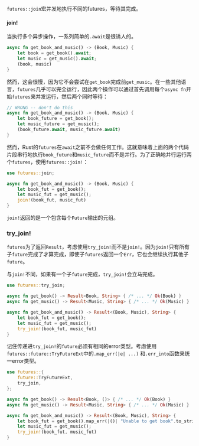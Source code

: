 `futures::join`宏并发地执行不同的futures，等待其完成。

#### join!

当执行多个异步操作，一系列简单的`.await`是很诱人的。

```rust
async fn get_book_and_music() -> (Book, Music) {
    let book = get_book().await;
    let music = get_music().await;
    (book, music)
}
```

然而，这会很慢，因为它不会尝试在`get_book`完成前`get_music`。在一些其他语言，`futures`几乎可以完全运行，因此两个操作可以通过首先调用每个`async fn`开始`futures`来并发运行，然后两个同时等待：

```rust
// WRONG -- don't do this
async fn get_book_and_music() -> (Book, Music) {
    let book_future = get_book();
    let music_future = get_music();
    (book_future.await, music_future.await)
}
```

然而，Rust的`futures`在`await`之前不会做任何工作。这就意味着上面的两个代码片段串行地执行`book_future`和`music_future`而不是并行。为了正确地并行运行两个`futures`，使用`futures::join!`：

```rust
use futures::join;

async fn get_book_and_music() -> (Book, Music) {
    let book_fut = get_book();
    let music_fut = get_music();
    join!(book_fut, music_fut)
}
```

`join!`返回的是一个包含每个`Future`输出的元组。



### try_join!

`futures`为了返回`Result`，考虑使用`try_join!`而不是`join!`。因为`join!`只有所有子`future`完成了才算完成，即使子`futures`返回一个`Err`，它也会继续执行其他子`future`。

与`join!`不同，如果有一个子`future`完成，`try_join!`会立马完成。

```rust
use futures::try_join;

async fn get_book() -> Result<Book, String> { /* ... */ Ok(Book) }
async fn get_music() -> Result<Music, String> { /* ... */ Ok(Music) }

async fn get_book_and_music() -> Result<(Book, Music), String> {
    let book_fut = get_book();
    let music_fut = get_music();
    try_join!(book_fut, music_fut)
}
```

记住传递进`try_join!`的`future`必须有相同的error类型。考虑使用`futures::future::TryFutureExt`中的`.map_err(|e| ...)` 和`.err_into`函数来统一error类型。

```rust
use futures::{
    future::TryFutureExt,
    try_join,
};

async fn get_book() -> Result<Book, ()> { /* ... */ Ok(Book) }
async fn get_music() -> Result<Music, String> { /* ... */ Ok(Music) }

async fn get_book_and_music() -> Result<(Book, Music), String> {
    let book_fut = get_book().map_err(|()| "Unable to get book".to_string());
    let music_fut = get_music();
    try_join!(book_fut, music_fut)
}
```



